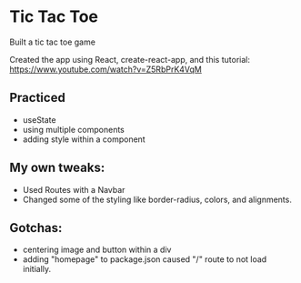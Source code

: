 # Tic Tac Toe

Built a tic tac toe game

Created the app using React, create-react-app, and this tutorial: https://www.youtube.com/watch?v=Z5RbPrK4VqM

## Practiced

- useState
- using multiple components
- adding style within a component

## My own tweaks:

- Used Routes with a Navbar
- Changed some of the styling like border-radius, colors, and alignments.

## Gotchas:

- centering image and button within a div
- adding "homepage" to package.json caused "/" route to not load initially.
